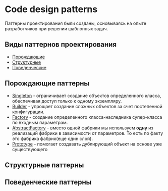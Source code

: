 # Code design patterns

Паттерны проектирования были созданы, основываясь на опыте разработчиков при решении шаблонных задач.

## Виды паттернов проектирования

- [Порождающие](#порождающие-паттерны)
- [Структурные](#структурные-паттерны)
- [Поведенческие](#поведенческие-паттерны)

## Порождающие паттерны

- [Singleton](src/creational/singleton/Singleton.java) - ограничивает создание объектов определенного класса, 
обеспечивая доступ только к одному экземпляру.
- [Builder](src/creational/builder/Computer.java) - упрощает создание сложных объектов за счет постепенной конфигурации.
- [Factory](src/creational/factory/CoffeeFactory.java) - создание определенного класса-наследника 
супер-класса по входным параметрам.
- [AbstractFactory](src/creational/abstractfactory/CoffeeFactory.java) - вместо одной фабрики мы используем **одну** 
из реализаций фабрики в зависимости от параметров. То есть по факту это фабрика фабрик(еще один слой).
- [Prototype](src/creational/prototype/Prototype.java) - помогает создавать дублирующий объект на основе уже 
существующего

## Структурные паттерны

## Поведенческие паттерны
